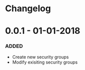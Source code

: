# Changelog

# 0.0.1 - 01-01-2018
### ADDED
- Create new security groups
- Modify exisiting security groups
